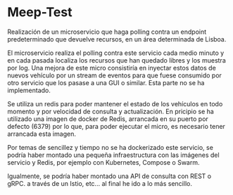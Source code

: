 # Meep-Test
Realización de un microservicio que haga polling contra un endpoint predeterminado que devuelve recursos, en un área determinada de Lisboa.

El microservicio realiza el polling contra este servicio cada medio minuto y en cada pasada localiza los recursos que han quedado libres y los muestra por log. Una mejora de este micro consistiría en inyectar estos datos de nuevos vehículo por un stream de eventos para que fuese consumido por otro servicio que los pasase a una GUI o similar. Esta parte no se ha implementado.

Se utiliza un redis para poder mantener el estado de los vehículos en todo momento y por velocidad de consulta y actualización. En pricipio se ha utilizado una imagen de docker de Redis, arrancada en su puerto por defecto (6379) por lo que, para poder ejecutar el micro, es necesario tener arrancada esta imagen.

Por temas de sencillez y tiempo no se ha dockerizado este servicio, se podría haber montado una pequeña infraestructura con las imágenes del servicio y Redis, por ejemplo con Kubernetes, Compose o Swarm.

Igualmente, se podría haber montado una API de consulta con REST o gRPC. a través de un Istio, etc... al final he ido a lo más sencillo.
